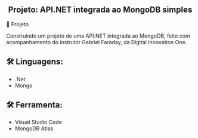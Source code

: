 <h2 align="center">Projeto: API.NET integrada ao MongoDB simples</h2
​    


## 🚀 Projeto

Construindo um projeto de uma API.NET integrada ao MongoDB, feito com acompanhamento do instrutor Gabriel Faraday, da Digital Innovation One.







## 🛠 Linguagens:

* .Net
* Mongo




## 🛠 Ferramenta:

* Visual Studio Code
* MongoDB Atlas
